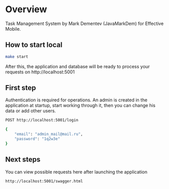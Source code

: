 # Overview

Task Management System by Mark Dementev (JavaMarkDem) for Effective Mobile.

## How to start local

```sh
make start
```

After this, the application and database will be ready to process your requests on http://localhost:5001

## First step

Authentication is required for operations. An admin is created in the application at startup, start working through it, then you can change his data or add other users.

```sh
POST http://localhost:5001/login
```

```sh
{
    "email": "admin_mail@mail.ru",
    "password": "1q2w3e"
}
```

## Next steps

You can view possible requests here after launching the application

```sh
http://localhost:5001/swagger.html
```
